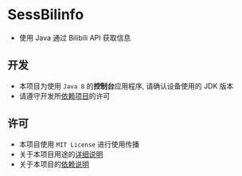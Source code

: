 # SessBilinfo
- 使用 Java 通过 Bilibili API 获取信息

## 开发
- 本项目为使用 `Java 8` 的**控制台**应用程序, 请确认设备使用的 JDK 版本
- 请遵守开发所[依赖项目]()的许可

## 许可
- 本项目使用 `MIT License` 进行使用传播
- 关于本项目用途的[详细说明]()
- 关于本项目的[依赖说明]()
